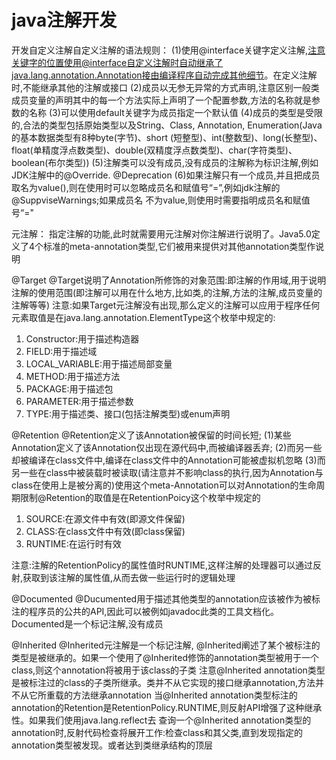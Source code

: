 # java注解开发
开发自定义注解自定义注解的语法规则：
(1)使用@interface关键字定义注解,注意关键字的位置使用@interface自定义注解时自动继承了java.lang.annotation.Annotation接由编译程序自动完成其他细节。在定义注解时,不能继承其他的注解或接口
(2)成员以无参无异常的方式声明,注意区别一般类成员变量的声明其中的每一个方法实际上声明了一个配置参数,方法的名称就是参数的名称
(3)可以使用default关键字为成员指定一个默认值
(4)成员的类型是受限的,合法的类型包括原始类型以及String、Class, Annotation, Enumeration(Java的基本数据类型有8种byte(字节)、short (短整型)、int(整数型)、long(长整型)、float(单精度浮点数类型)、double(双精度浮点数类型)、char(字符类型)、boolean(布尔类型))
(5)注解类可以没有成员,没有成员的注解称为标识注解,例如JDK注解中的@Override. @Deprecation
(6)如果注解只有一个成员,并且把成员取名为value(),则在使用时可以忽略成员名和赋值号“=”,例如jdk注解的@SuppviseWarnings;如果成员名 不为value,则使用时需要指明成员名和赋值号“="

元注解：
指定注解的功能,此时就需要用元注解对你注解进行说明了。Java5.0定义了4个标准的meta-annotation类型,它们被用来提供对其他annotation类型作说明

@Target
@Target说明了Annotation所修饰的对象范围:即注解的作用域,用于说明注解的使用范围(即注解可以用在什么地方,比如类,的注解,方法的注解,成员变量的注解等等)
注意:如果Target元注解没有出现,那么定义的注解可以应用于程序任何元素取值是在java.lang.annotation.ElementType这个枚举中规定的:
1. Constructor:用于描述构造器
2. FIELD:用于描述域
3. LOCAL_VARIABLE:用于描述局部变量
4. METHOD:用于描述方法
5. PACKAGE:用于描述包
6. PARAMETER:用于描述参数
7. TYPE:用于描述类、接口(包括注解类型)或enum声明

@Retention
@Retention定义了该Annotation被保留的时间长短;
(1)某些Annotation定义了该Annotation仅出现在源代码中,而被编译器丢弃;
(2)而另一些却被编译在class文件中,编译在class文件中的Annotation可能被虚拟机忽略
(3)而另一些在class中被装载时被读取(请注意并不影响class的执行,因为Annotation与class在使用上是被分离的)使用这个meta-Annotation可以对Annotation的生命周期限制@Retention的取值是在RetentionPoicy这个枚举中规定的
1. SOURCE:在源文件中有效(即源文件保留)
2. CLASS:在class文件中有效(即class保留)
3. RUNTIME:在运行时有效

注意:注解的RetentionPolicy的属性值时RUNTIME,这样注解的处理器可以通过反射,获取到该注解的属性值,从而去做一些运行时的逻辑处理

@Documented
@Ducumented用于描述其他类型的annotation应该被作为被标注的程序员的公共的API,因此可以被例如javadoc此类的工具文档化。
Documented是一个标记注解,没有成员

@Inherited
@Inherited元注解是一个标记注解, @Inherited阐述了某个被标注的类型是被继承的。如果一个使用了@Inherited修饰的annotation类型被用于一个class,则这个annotation将被用于该class的子类
注意@Inherited annotation类型是被标注过的class的子类所继承。类并不从它实现的接口继承annotation,方法并不从它所重载的方法继承annotation
当@Inherited annotation类型标注的annotation的Retention是RetentionPolicy.RUNTIME,则反射API增强了这种继承性。如果我们使用java.lang.reflect去
查询一个@Inherited annotation类型的annotation时,反射代码检查将展开工作:检查class和其父类,直到发现指定的annotation类型被发现。或者达到类继承结构的顶层

